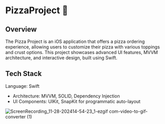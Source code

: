 # PizzaProject 🍕

## Overview
The Pizza Project is an iOS application that offers a pizza ordering experience,
allowing users to customize their pizza with various toppings and crust options. This project 
showcases advanced UI features, MVVM architecture, and interactive design, built using Swift.

## Tech Stack

Language: Swift 
- Architecture: MVVM, SOLID, Dependency Injection  
- UI Components: UIKit, SnapKit for programmatic auto-layout

![ScreenRecording_11-28-202414-54-23_1-ezgif com-video-to-gif-converter (1)](https://github.com/user-attachments/assets/b22dc5e9-babd-4c4f-a44c-9c1ae79f3c47)

